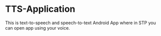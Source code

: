 # TTS-Application
This is text-to-speech and speech-to-text Android App where in STP you can open app using your voice.
